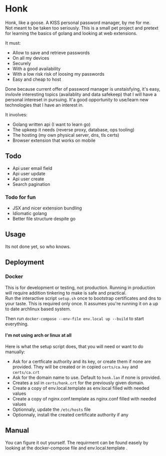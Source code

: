 # Honk

Honk, like a goose.
A KISS personal password manager, by me for me.  
Not meant to be taken too seriously. This is a small pet project 
and pretext for learning the basics of golang and looking at web extensions.  

It must:
  - Allow to save and retrieve passwords
  - On all my devices
  - Securely
  - With a good availability
  - With a low risk risk of loosing my passwords
  - Easy and cheap to host

Done because current offer of password manager is unstaisfying, it's easy, invlovle interesting topics (availablity and data safekeep) that I will have a personal intereset in pursuing.
It'a good opportunity to use/learn new technologies that I have an interest in.

It involves:
  - Golang written api (I want to learn go)
  - The upkeep it needs (reverse proxy, database, ops tooling)
  - The hosting (my own physical server, dns, tls certs)
  - Browser extension that works on mobile

## Todo
- Api user email field
- Api user update
- Api user create
- Search pagination

### Todo for fun
- JSX and nicer extension bundling
- Idiomatic golang
- Better file structure despite go 

## Usage

Its not done yet, so who knows.

## Deployment

### Docker

This is for development or testing, not production. Running in production will require addition tinkering to make is safe and practical.  
Run the interactive script `setup.sh` once to bootstrap certificates and dns to your taste. This is required only once. 
It assumes you're running it on a up to date archlinux based system.

Then run `docker-compose --env-file env.local up --build` to start everything.

#### I'm not using arch or linux at all

Here is what the setup script does, that you will need or want to do manually:
- Ask for a certficate authority and its key, or create them if none are provided. They will be created or in copied `certs/ca.key` and `certs/ca.crt`
- Ask for the domain name to use. Default to `honk.lan` if none is provided.
- Creates a ssl in `certs/honk.crt` for the previously given domain.
- Create a copy of env.local.template as env.local filled with needed values
- Create a copy of nginx.conf.template as nginx.conf filled with needed values
- Optionnaly, update the `/etc/hosts` file
- Optionnaly, install the created certificate authority if any

## Manual

You can figure it out yourself.
The requirment can be found easely by looking at the docker-compose file and env.local.template .
